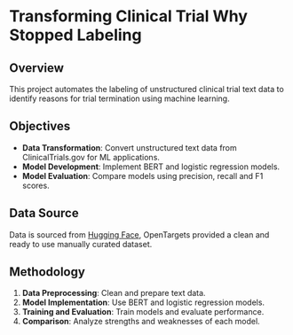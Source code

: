 # Transforming Clinical Trial Why Stopped Labeling

## Overview

This project automates the labeling of unstructured clinical trial text data to identify reasons for trial termination using machine learning.

## Objectives

- **Data Transformation**: Convert unstructured text data from ClinicalTrials.gov for ML applications.
- **Model Development**: Implement BERT and logistic regression models.
- **Model Evaluation**: Compare models using precision, recall and F1 scores.

## Data Source

Data is sourced from [Hugging Face](https://huggingface.co/datasets/opentargets/clinical_trial_reason_to_stop), OpenTargets provided a clean and ready to use manually curated dataset.

## Methodology

1. **Data Preprocessing**: Clean and prepare text data.
2. **Model Implementation**: Use BERT and logistic regression models.
3. **Training and Evaluation**: Train models and evaluate performance.
4. **Comparison**: Analyze strengths and weaknesses of each model.

